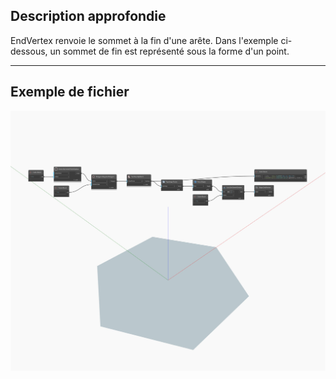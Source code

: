 ## Description approfondie
EndVertex renvoie le sommet à la fin d'une arête. Dans l'exemple ci-dessous, un sommet de fin est représenté sous la forme d'un point.
___
## Exemple de fichier

![EndVertex](./Autodesk.DesignScript.Geometry.Edge.EndVertex_img.jpg)

